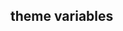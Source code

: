 ## theme variables

<ThemeVars state></ThemeVars>

<NextPrev state next="/" prev="usage"></NextPrev>
